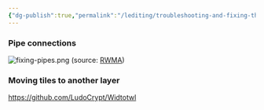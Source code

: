 ```yaml
---
{"dg-publish":true,"permalink":"/lediting/troubleshooting-and-fixing-things/creating-a-room/"}
---
```


### Pipe connections
![fixing-pipes.png](/img/user/pics/fixing-pipes.png)
(source: [RWMA](https://discord.com/channels/1083481230839922688/1083483045329375393/1170060008818491482))

### Moving tiles to another layer
https://github.com/LudoCrypt/Widtotwl